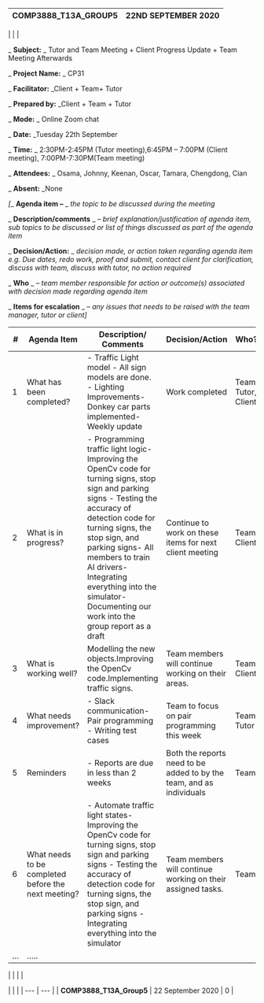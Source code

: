 | COMP3888\_T13A\_GROUP5 | 22ND SEPTEMBER 2020 |
| --- | --- |
|
 |
 |

_ **Subject:** _ Tutor and Team Meeting + Client Progress Update + Team Meeting Afterwards

_ **Project Name:** _ CP31

_ **Facilitator:** _Client + Team+ Tutor

_ **Prepared by:** _Client + Team + Tutor

_ **Mode:** _ Online Zoom chat

_ **Date:** _Tuesday 22th September

_ **Time:** _ 2:30PM-2:45PM (Tutor meeting),6:45PM – 7:00PM (Client meeting), 7:00PM-7:30PM(Team meeting)

_ **Attendees:** _ Osama, Johnny, Keenan, Oscar, Tamara, Chengdong, Cian

_ **Absent:** _None

_[__ **Agenda item –** _ _the topic to be discussed during the meeting_

_ **Description/comments** _ _– brief explanation/justification of agenda item, sub topics to be discussed or list of things discussed as part of the agenda item_

_ **Decision/Action:** _ _decision made, or action taken regarding agenda item e.g. Due dates, redo work, proof and submit, contact client for clarification, discuss with team, discuss with tutor, no action required_

_ **Who** _ _– team member responsible for action or outcome(s) associated with decision made regarding agenda item_

_ **Items for escalation** _ _– any issues that needs to be raised with the team manager, tutor or client]_

| # | Agenda Item | Description/ Comments | Decision/Action | Who? | Items for escalation |
| --- | --- | --- | --- | --- | --- |
| 1 | What has been completed? | - Traffic Light model - All sign models are done. - Lighting Improvements- Donkey car parts implemented- Weekly update | Work completed | Team, Tutor, Client | N/A |
| 2 | What is in progress? | - Programming traffic light logic- Improving the OpenCv code for turning signs, stop sign and parking signs - Testing the accuracy of detection code for turning signs, the stop sign, and parking signs- All members to train AI drivers- Integrating everything into the simulator- Documenting our work into the group report as a draft | Continue to work on these items for next client meeting | Team, Client | N/A |
| 3 | What is working well? | Modelling the new objects.Improving the OpenCv code.Implementing traffic signs. | Team members will continue working on their areas. | Team, Client | N/A |
| 4 | What needs improvement? | - Slack communication- Pair programming - Writing test cases | Team to focus on pair programming this week | Team, Tutor | N/A |
| 5 | Reminders | - Reports are due in less than 2 weeks | Both the reports need to be added to by the team, and as individuals | Team | N/A |
| 6 | What needs to be completed before the next meeting? | - Automate traffic light states- Improving the OpenCv code for turning signs, stop sign and parking signs - Testing the accuracy of detection code for turning signs, the stop sign, and parking signs - Integrating everything into the simulator | Team members will continue working on their assigned tasks. | Team | N/A |
| … | ….. |
 |
 |
 |
 |

|
 |
 |
| --- | --- |
| **COMP3888\_T13A\_Group5** | 22 September 2020 | 0 |
